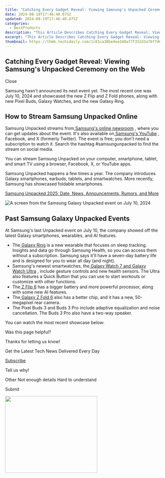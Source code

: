 ```yaml
---
title: "Catching Every Gadget Reveal: Viewing Samsung's Unpacked Ceremony on the Web"
date: 2024-08-18T17:46:40.675Z
updated: 2024-08-19T17:46:40.675Z
categories:
  - BestProducts
description: "This Article Describes Catching Every Gadget Reveal: Viewing Samsung's Unpacked Ceremony on the Web"
excerpt: "This Article Describes Catching Every Gadget Reveal: Viewing Samsung's Unpacked Ceremony on the Web"
thumbnail: https://thmb.techidaily.com/1c81ca30be4ea340af7f332d3a76f7d660b91fccbe6bb81eb5bf627c9ccf9af1.jpg
---
```


## Catching Every Gadget Reveal: Viewing Samsung's Unpacked Ceremony on the Web

Close 

 Samsung hasn't announced its next event yet. The most recent one was July 10, 2024 and showcased the new Z Flip and Z Fold phones, along with new Pixel Buds, Galaxy Watches, and the new Galaxy Ring.

##  How to Stream Samsung Unpacked Online 

 Samsung Unpacked streams from[ Samsung's online newsroom](https://shop-links.co/link/?exclusive=1&publisher_slug=itechdaily19598&url=https%3A%2F%2Fnews.samsung.com%2Fglobal%2F) , where you can get updates about the event. It's also available on[ Samsung's YouTube](https://www.youtube.com/channel/UCWwgaK7x0%5FFR1goeSRazfsQ) , Facebook, and X (formerly Twitter). The event is free; you don't need a subscription to watch it. Search the hashtag #samsungunpacked to find the stream on social media.

 You can stream Samsung Unpacked on your computer, smartphone, tablet, and smart TV using a browser, Facebook, X, or YouTube apps.

 Samsung Unpacked happens a few times a year. The company introduces Galaxy smartphones, earbuds, tablets, and smartwatches. More recently, Samsung has showcased foldable smartphones.

[  Samsung Unpacked 2025: Date, News, Announcements, Rumors, and More ](https://www.lifewire.com/samsung-unpacked-news-and-rumors-5093153) 

![A screen from the Samsung Galaxy Unpacked event on July 10, 2024](https://www.lifewire.com/thmb/XYuYRmmyBuh7JBBQCzeX4n4R-ew=/1500x0/filters:no_upscale():max_bytes(150000):strip_icc():format(webp)/GalaxyEvent-90cdbed028e341bc84547ebe4591d18a.jpg) 

##  Past Samsung Galaxy Unpacked Events 

 At Samsung's last Unpacked event on July 10, the company showed off the latest Galaxy smartphones, wearables, and AI features.

* The[ Galaxy Ring](https://www.lifewire.com/samsung-galaxy-ring-8431146) is a new wearable that focuses on sleep tracking. Insights and data go through Samsung Health, so you can access them without a subscription. Samsung says it'll have a seven-day battery life and is designed for you to wear all day (and night).
* Samsung's newest smartwatches, the[ Galaxy Watch 7 and Galaxy Watch Ultra](https://www.lifewire.com/samsung-galaxy-watch-7-8607182) , include gesture controls and new health sensors. The Ultra also features a Quick Button that you can use to start workouts or customize with other functions.
* The[ Z Flip 6](https://www.lifewire.com/samsung-galaxy-z-flip-6-8621840) has a bigger battery and more powerful processor, along with some new AI features.
* The[ Galaxy Z Fold 6](https://www.lifewire.com/galaxy-z-fold-6-8418354) also has a better chip, and it has a new, 50-megapixel rear camera.
* The Pixel Buds 3 and Buds 3 Pro include adaptive equalization and noise cancellation. The Buds 3 Pro also have a two-way speaker.

 You can watch the most recent showcase below:

Was this page helpful?

Thanks for letting us know!

 Get the Latest Tech News Delivered Every Day

[ Subscribe ](https://www.lifewire.com/#) 

Tell us why!

 Other  Not enough details  Hard to understand 

 Submit

<ins class="adsbygoogle"
     style="display:block"
     data-ad-format="autorelaxed"
     data-ad-client="ca-pub-7571918770474297"
     data-ad-slot="1223367746"></ins>



<ins class="adsbygoogle"
     style="display:block"
     data-ad-client="ca-pub-7571918770474297"
     data-ad-slot="8358498916"
     data-ad-format="auto"
     data-full-width-responsive="true"></ins>



<!-- affiliate ads begin -->
<a href="https://printrendy.pxf.io/c/5597632/1453720/17020" target="_top" id="1453720"><img src="//a.impactradius-go.com/display-ad/17020-1453720" border="0" alt="" width="300" height="250"/></a><img height="0" width="0" src="https://imp.pxf.io/i/5597632/1453720/17020" style="position:absolute;visibility:hidden;" border="0" />
<!-- affiliate ads end -->